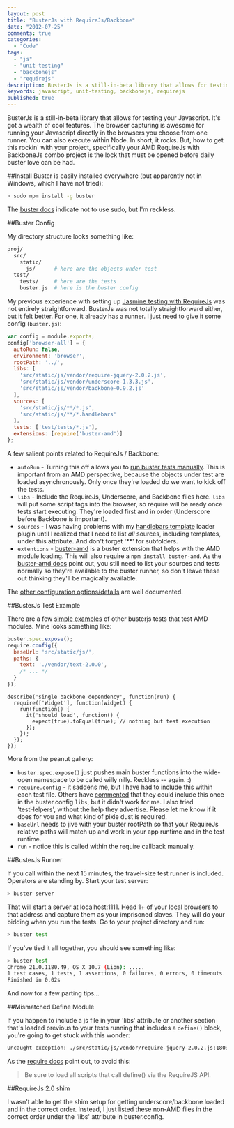```yaml
---
layout: post
title: "BusterJs with RequireJs/Backbone"
date: "2012-07-25"
comments: true
categories:
  - "Code"
tags:
  - "js"
  - "unit-testing"
  - "backbonejs"
  - "requirejs"
description: BusterJs is a still-in-beta library that allows for testing your Javascript.  It's got a wealth of cool features.  The browser capturing is awesome for runn
keywords: javascript, unit-testing, backbonejs, requirejs
published: true
---
```


BusterJs is a still-in-beta library that allows for testing your Javascript.  It's got a wealth of cool features.  The browser capturing is awesome for running your Javascript directly in the browsers you choose from one runner.  You can also execute within Node.  In short, it rocks.  But, how to get this rockin' with your project, specifically your AMD RequireJs with BackboneJs combo project is the lock that must be opened before daily buster love can be had.

<!--more-->

##Install
Buster is easily installed everywhere (but apparently not in Windows, which I have not tried):

```bash
> sudo npm install -g buster
```

The [buster docs](http://busterjs.org/docs/getting-started/) indicate not to use sudo, but I'm reckless.

##Buster Config

My directory structure looks something like:

```bash
proj/
  src/
    static/
      js/      # here are the objects under test
  test/
    tests/     # here are the tests
    buster.js  # here is the buster config
```


My previous experience with setting up [Jasmine testing with RequireJs](http://rockycode.com/blog/jasmine-unit-testing-requirejs/) was not entirely straightforward.  BusterJs was not totally straightforward either, but it felt better.  For one, it already has a runner.  I just need to give it some config (`buster.js`):

```js
var config = module.exports;
config['browser-all'] = {
  autoRun: false,
  environment: 'browser',
  rootPath: '../',
  libs: [
    'src/static/js/vendor/require-jquery-2.0.2.js',
    'src/static/js/vendor/underscore-1.3.3.js',
    'src/static/js/vendor/backbone-0.9.2.js'
  ],
  sources: [
    'src/static/js/**/*.js',
    'src/static/js/**/*.handlebars'
  ],
  tests: ['test/tests/*.js'],
  extensions: [require('buster-amd')]
};
```

A few salient points related to RequireJs / Backbone:

* `autoRun` - Turning this off allows you to [run buster tests manually](http://busterjs.org/docs/starting-testrun-manually/).  This is important from an AMD perspective, because the objects under test are loaded asynchronously.  Only once they're loaded do we want to kick off the tests.
*  `libs` - Include the RequireJs, Underscore, and Backbone files here.  `libs` will put some script tags into the browser, so require will be ready once tests start executing.  They're loaded first and in order (Underscore before Backbone is important).
* `sources` - I was having problems with my [handlebars template](http://handlebarsjs.com/) loader plugin until I realized that I need to list *all* sources, including templates, under this attribute.  And don't forget '**' for subfolders.
* `extentions` - [buster-amd](https://github.com/busterjs/buster-amd) is a buster extension that helps with the AMD module loading.  This will also require a `npm install buster-amd`.  As the [buster-amd docs](http://busterjs.org/docs/extensions/) point out, you still need to list your sources and tests normally so they're available to the buster runner, so don't leave these out thinking they'll be magically available.  

The [other configuration options/details](http://busterjs.org/docs/configuration/) are well documented.

##BusterJs Test Example

There are a few [simple examples](https://github.com/trodrigues/buster-amd-example/) of other busterjs tests that test AMD modules.  Mine looks something like:

```js
buster.spec.expose();
require.config({
  baseUrl: 'src/static/js/',
  paths: {
    text: './vendor/text-2.0.0',
    /* ... */
  }
});
```

    describe('single backbone dependency', function(run) {
      require(['Widget'], function(widget) {
        run(function() {
          it('should load', function() {
            expect(true).toEqual(true); // nothing but test execution
          });
        });
      });
    });

More from the peanut gallery:

* `buster.spec.expose()` just pushes main buster functions into the wide-open namespace to be called willy nilly.  Reckless -- again. :)
* `require.config` - it saddens me, but I have had to include this within each test file.  Others have [commented](https://groups.google.com/d/msg/busterjs/IZWItTzDT5I/AmX9wN-6oJoJ) that they could include this once in the buster.config `libs`, but it didn't work for me.  I also tried 'testHelpers', without the help they advertise.  Please let me know if it does for you and what kind of pixie dust is required.
* `baseUrl` needs to jive with your buster rootPath so that your RequireJs relative paths will match up and work in your app runtime and in the test runtime.
* `run` - notice this is called within the require callback manually.

##BusterJs Runner

If you call within the next 15 minutes, the travel-size test runner is included.  Operators are standing by.  Start your test server:

```bash
> buster server
```

That will start a server at localhost:1111.  Head 1+ of your local browsers to that address and capture them as your imprisoned slaves.  They will do your bidding when you run the tests.  Go to your project directory and run:

```bash
> buster test
```

If you've tied it all together, you should see something like:

```bash
> buster test
Chrome 21.0.1180.49, OS X 10.7 (Lion): .....                                                                            
1 test cases, 1 tests, 1 assertions, 0 failures, 0 errors, 0 timeouts
Finished in 0.02s
```

And now for a few parting tips...

##Mismatched Define Module

If you happen to include a js file in your 'libs' attribute or another section that's loaded previous to your tests running that includes a `define()` block, you're going to get stuck with this wonder:

```bash
Uncaught exception: ./src/static/js/vendor/require-jquery-2.0.2.js:1803 Uncaught Error: Mismatched anonymous define() module: function (module) {
```

As the [require docs](http://requirejs.org/docs/errors.html#mismatch) point out, to avoid this:

>Be sure to load all scripts that call define() via the RequireJS API.

##RequireJs 2.0 shim

I wasn't able to get the shim setup for getting underscore/backbone loaded and in the correct order.  Instead, I just listed these non-AMD files in the correct order under the 'libs' attribute in buster.config.

  
